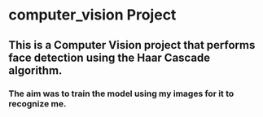 # computer_vision Project

## This is a Computer Vision project that performs face detection using the Haar Cascade algorithm. 

### The aim was to train the model using my images for it to recognize me.
